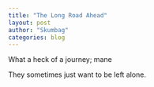 ```yaml
---
title: "The Long Road Ahead"
layout: post
author: "Skumbag"
categories: blog
---
```


What a heck of a journey; mane

<!-- excerpt_separator -->

They sometimes just want to be left alone.